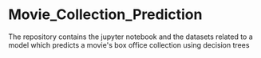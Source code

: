 # Movie_Collection_Prediction
The repository contains the jupyter notebook and the datasets related to a model which predicts a movie's box office collection using decision trees
